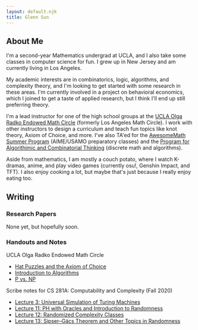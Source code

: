 ```yaml
---
layout: default.njk
title: Glenn Sun
---
```


## About Me

I'm a second-year Mathematics undergrad at UCLA, and I also take some classes in computer science for fun. I grew up in New Jersey and am currently living in Los Angeles. 

My academic interests are in combinatorics, logic, algorithms, and complexity theory, and I'm looking to get started with some research in these areas. I'm currently involved in a project on behavioral economics, which I joined to get a taste of applied research, but I think I'll end up still preferring theory.

I'm a lead instructor for one of the high school groups at the [UCLA Olga Radko Endowed Math Circle](https://ww3.math.ucla.edu/) (formerly Los Angeles Math Circle). I work with other instructors to design a curriculum and teach fun topics like knot theory, Axiom of Choice, and more. I've also TA'ed for the [AwesomeMath Summer Program](https://www.awesomemath.org/summer-program/overview/program-information/) (AIME/USAMO preparatory classes) and the [Program for Algorithimic and Combinatorial Thinking](https://algorithmicthinking.org/) (discrete math and algorithms). 

Aside from mathematics, I am mostly a couch potato, where I watch K-dramas, anime, and play video games (currently osu!, Genshin Impact, and TFT). I also enjoy cooking a lot, but maybe that's just because I really enjoy eating too. 

## Writing

### Research Papers

None yet, but hopefully soon.

### Handouts and Notes

UCLA Olga Radko Endowed Math Circle

* [Hat Puzzles and the Axiom of Choice](https://circles.math.ucla.edu/circles/events.shtml?id=2162)
* [Introduction to Algorithms](https://circles.math.ucla.edu/circles/events.shtml?id=2177)
* [P vs. NP](https://circles.math.ucla.edu/circles/events.shtml?id=2178)

Scribe notes for CS 281A: Computability and Complexity (Fall 2020)

* [Lecture 3: Universal Simulation of Turing Machines](docs/cs281-lec3.pdf)
* [Lecture 11: PH with Oracles and Introduction to Randomness](docs/cs281-lec11.pdf)
* [Lecture 12: Randomized Complexity Classes](docs/cs281-lec12.pdf)
* [Lecture 13: Sipser–Gács Theorem and Other Topics in Randomness](docs/cs281-lec13.pdf)